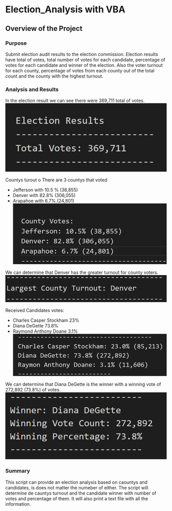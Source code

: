 # Election_Analysis with VBA

## Overview of the Project
### Purpose 
Submit election audit results to the election commission. Election results have total of votes, total  number of votes for each candidate, percentage of votes for each candidate and winner of the election. Also the voter turnout for each county, percentage of votes from each county out of the total count and the county with the highest turnout. 

### Analysis and Results
In the election result we can see there were 369,711 total of votes.
![elec_results](Resources/elec_results.png)



Countys turout o
There are 3 countys that voted  
- Jefferson with 10.5 % (38,855) 
- Denver with 82.8% (306,055) 
- Arapahoe with 6.7%.(24,801)
![county_votes](Resources/county_votes.png)


We can determine that Denver has the greater turnout for county voters. 
![turout](Resources/turout.png)


Received Candidates votes: 
- Charles Casper Stockham 23%
- Diana DeGette 73.8%
- Raymond Anthony Doane 3.1%
![candidate_vote](Resources/candidate_vote.png)



We can determine that Diana DeGette is the winner with a winning vote of 272,892 (73.8%) of votes.
![winner](Resources/winner.png)

### Summary 
This script can provide an election analysis based on caountys and candidates, is does not matter the numeber of either. The script will determine de cauntys turnout and the candidate winner with number of votes and percentage of them. It will also print a text file with all the information.
